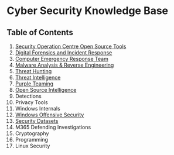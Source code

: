 # Cyber Security Knowledge Base

## Table of Contents 
  1. [Security Operation Centre Open Source Tools](https://github.com/vigneshb0197/CyberSecurityKnowledgeBase/blob/main/Security%20Operation%20Centre%20Daily%20Open%20Source%20Tools.md) 
  2. [Digital Forensics and Incident Response](https://github.com/vigneshb0197/CyberSecurityKnowledgeBase/blob/main/Digital%20Forensics%20and%20Incident%20Response.md) 
  3. [Computer Emergency Response Team](https://github.com/Virtual-Base/CyberSecurityKnowledgeBase/blob/main/Computer%20Emergency%20Response%20Team.md) 
  4. [Malware Analysis & Reverse Engineering](https://github.com/Virtual-Base/CyberSecurityKnowledgeBase/blob/main/Malware%20Analysis%20&%20Reverse%20Engineering.md) 
  5. [Threat Hunting](https://github.com/Virtual-Base/CyberSecurityKnowledgeBase/blob/main/Threat%20Hunting.md) 
  6. [Threat Intelligence](https://github.com/Virtual-Base/CyberSecurityKnowledgeBase/blob/main/Threat%20Intelligence.md) 
  7. [Purple Teaming](https://github.com/Virtual-Base/CyberSecurityKnowledgeBase/blob/main/Purple%20Teaming.md) 
  8. [Open Source Intelligence](https://github.com/Virtual-Base/CyberSecurityKnowledgeBase/blob/main/Open%20Source%20Intelligence.md)
  9. Detections 
  10. Privacy Tools 
  11. Windows Internals 
  12. [Windows Offensive Security](https://github.com/Virtual-Base/CyberSecurityKnowledgeBase/blob/main/Windows%20Offensive%20Security.md) 
  13. [Security Datasets](https://github.com/Virtual-Base/CyberSecurityKnowledgeBase/blob/main/Security%20Datasets.md) 
  14. M365 Defending Investigations 
  15. Cryptography 
  16. Programming 
  17. Linux Security
